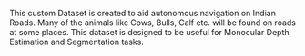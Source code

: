 This custom Dataset is created to aid autonomous navigation on Indian Roads. Many of the animals like Cows, Bulls, Calf etc. will be found on roads at some places. This dataset is designed to be useful for Monocular Depth Estimation and Segmentation tasks.
